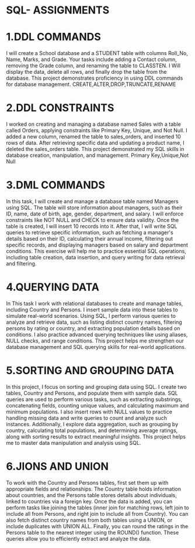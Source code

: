 # SQL- ASSIGNMENTS
# 1.DDL COMMANDS
I will create a School database and a STUDENT table with columns Roll_No, Name, Marks, and Grade. Your tasks include adding a Contact column, removing the Grade column, and renaming the table to CLASSTEN. I Will display the data, delete all rows, and finally drop the table from the database. This project demonstrates proficiency in using DDL commands for database management.
CREATE,ALTER,DROP,TRUNCATE,RENAME 

# 2.DDL CONSTRAINTS
I worked on creating and managing a database named Sales with a table called Orders, applying constraints like Primary Key, Unique, and Not Null. I added a new column, renamed the table to sales_orders, and inserted 10 rows of data. After retrieving specific data and updating a product name, I deleted the sales_orders table. This project demonstrated my SQL skills in database creation, manipulation, and management.
Primary Key,Unique,Not Null

# 3.DML COMMANDS
In this task, I will create and manage a database table named Managers using SQL. The table will store information about managers, such as their ID, name, date of birth, age, gender, department, and salary. I will enforce constraints like NOT NULL and CHECK to ensure data validity. Once the table is created, I will insert 10 records into it. After that, I will write SQL queries to retrieve specific information, such as fetching a manager's details based on their ID, calculating their annual income, filtering out specific records, and displaying managers based on salary and department conditions. This exercise will help me to practice essential SQL operations, including table creation, data insertion, and query writing for data retrieval and filtering.

# 4.QUERYING DATA
In This task I work with relational databases to create and manage tables, including Country and Persons. I insert sample data into these tables to simulate real-world scenarios. Using SQL, I perform various queries to analyze and retrieve data, such as listing distinct country names, filtering persons by rating or country, and extracting population details based on conditions. I also practice advanced querying techniques like using aliases, NULL checks, and range conditions. This project helps me  strengthen our database management and SQL querying skills for real-world applications.

# 5.SORTING AND GROUPING DATA
In this project, I focus on sorting and grouping data using SQL. I create two tables, Country and Persons, and populate them with sample data. SQL queries are used to perform various tasks, such as extracting substrings, concatenating fields, counting unique values, and calculating maximum and minimum populations. I also insert rows with NULL values to practice handling missing data and write queries to count and analyze such instances. Additionally, I explore data aggregation, such as grouping by country, calculating total populations, and determining average ratings, along with sorting results to extract meaningful insights. This project helps me to master data manipulation and analysis using SQL.
# 6.JIONS AND UNION
To work with the Country and Persons tables, first set them up with appropriate fields and relationships. The Country table holds information about countries, and the Persons table stores details about individuals, linked to countries via a foreign key. Once the data is added, you can perform tasks like joining the tables (inner join for matching rows, left join to include all from Persons, and right join to include all from Country). You can also fetch distinct country names from both tables using a UNION, or include duplicates with UNION ALL. Finally, you can round the ratings in the Persons table to the nearest integer using the ROUND() function. These queries allow you to efficiently extract and analyze the data.
